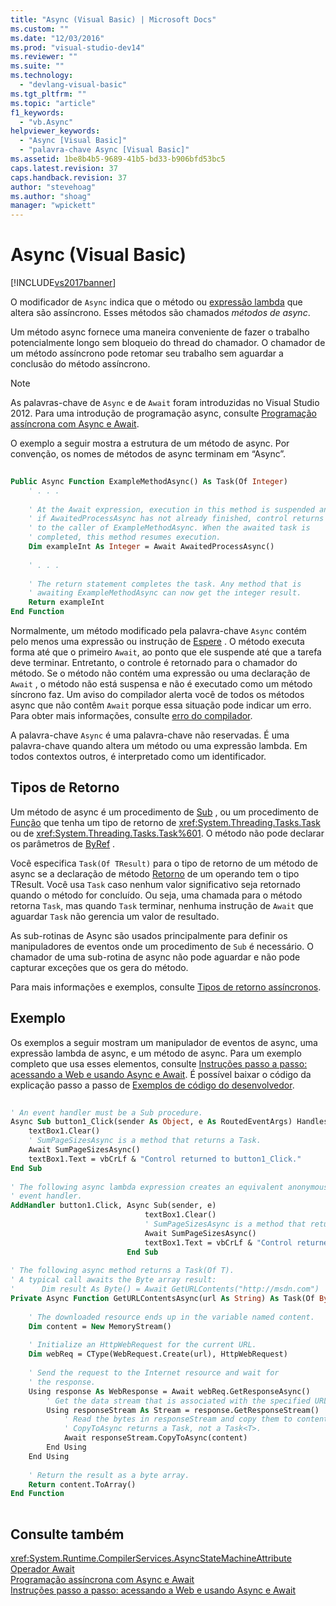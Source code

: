 ```yaml
---
title: "Async (Visual Basic) | Microsoft Docs"
ms.custom: ""
ms.date: "12/03/2016"
ms.prod: "visual-studio-dev14"
ms.reviewer: ""
ms.suite: ""
ms.technology: 
  - "devlang-visual-basic"
ms.tgt_pltfrm: ""
ms.topic: "article"
f1_keywords: 
  - "vb.Async"
helpviewer_keywords: 
  - "Async [Visual Basic]"
  - "palavra-chave Async [Visual Basic]"
ms.assetid: 1be8b4b5-9689-41b5-bd33-b906bfd53bc5
caps.latest.revision: 37
caps.handback.revision: 37
author: "stevehoag"
ms.author: "shoag"
manager: "wpickett"
---
```

# Async (Visual Basic)
[!INCLUDE[vs2017banner](../../../csharp/includes/vs2017banner.md)]

O modificador de `Async` indica que o método ou [expressão lambda](../../../visual-basic/programming-guide/language-features/procedures/lambda-expressions.md) que altera são assíncrono.  Esses métodos são chamados *métodos de async*.  
  
 Um método async fornece uma maneira conveniente de fazer o trabalho potencialmente longo sem bloqueio do thread do chamador.  O chamador de um método assíncrono pode retomar seu trabalho sem aguardar a conclusão do método assíncrono.  
  
> [!NOTE]
>  As palavras\-chave de `Async` e de `Await` foram introduzidas no Visual Studio 2012.  Para uma introdução de programação async, consulte [Programação assíncrona com Async e Await](../Topic/Asynchronous%20Programming%20with%20Async%20and%20Await%20\(C%23%20and%20Visual%20Basic\).md).  
  
 O exemplo a seguir mostra a estrutura de um método de async.  Por convenção, os nomes de métodos de async terminam em “Async”.  
  
```vb  
  
Public Async Function ExampleMethodAsync() As Task(Of Integer)  
    ' . . .  
  
    ' At the Await expression, execution in this method is suspended and,  
    ' if AwaitedProcessAsync has not already finished, control returns  
    ' to the caller of ExampleMethodAsync. When the awaited task is   
    ' completed, this method resumes execution.   
    Dim exampleInt As Integer = Await AwaitedProcessAsync()  
  
    ' . . .  
  
    ' The return statement completes the task. Any method that is   
    ' awaiting ExampleMethodAsync can now get the integer result.  
    Return exampleInt  
End Function  
```  
  
 Normalmente, um método modificado pela palavra\-chave `Async` contém pelo menos uma expressão ou instrução de [Espere](../../../visual-basic/language-reference/modifiers/async.md) .  O método executa forma até que o primeiro `Await`, ao ponto que ele suspende até que a tarefa deve terminar.  Entretanto, o controle é retornado para o chamador do método.  Se o método não contém uma expressão ou uma declaração de `Await` , o método não está suspensa e não é executado como um método síncrono faz.  Um aviso do compilador alerta você de todos os métodos async que não contêm `Await` porque essa situação pode indicar um erro.  Para obter mais informações, consulte [erro do compilador](../../../visual-basic/language-reference/error-messages/because-this-call-is-not-awaited-the-current-method-continues-to-run.md).  
  
 A palavra\-chave `Async` é uma palavra\-chave não reservadas.  É uma palavra\-chave quando altera um método ou uma expressão lambda.  Em todos contextos outros, é interpretado como um identificador.  
  
## Tipos de Retorno  
 Um método de async é um procedimento de [Sub](../../../visual-basic/programming-guide/language-features/procedures/sub-procedures.md) , ou um procedimento de [Função](../../../visual-basic/programming-guide/language-features/procedures/function-procedures.md) que tenha um tipo de retorno de <xref:System.Threading.Tasks.Task> ou de <xref:System.Threading.Tasks.Task%601>.  O método não pode declarar os parâmetros de [ByRef](../../../visual-basic/language-reference/modifiers/byref.md) .  
  
 Você especifica `Task(Of TResult)` para o tipo de retorno de um método de async se a declaração de método [Retorno](../../../visual-basic/language-reference/statements/return-statement.md) de um operando tem o tipo TResult.  Você usa `Task` caso nenhum valor significativo seja retornado quando o método for concluído.  Ou seja, uma chamada para o método retorna `Task`, mas quando `Task` terminar, nenhuma instrução de `Await` que aguardar `Task` não gerencia um valor de resultado.  
  
 As sub\-rotinas de Async são usados principalmente para definir os manipuladores de eventos onde um procedimento de `Sub` é necessário.  O chamador de uma sub\-rotina de async não pode aguardar e não pode capturar exceções que os gera do método.  
  
 Para mais informações e exemplos, consulte [Tipos de retorno assíncronos](../Topic/Async%20Return%20Types%20\(C%23%20and%20Visual%20Basic\).md).  
  
## Exemplo  
 Os exemplos a seguir mostram um manipulador de eventos de async, uma expressão lambda de async, e um método de async.  Para um exemplo completo que usa esses elementos, consulte [Instruções passo a passo: acessando a Web e usando Async e Await](../Topic/Walkthrough:%20Accessing%20the%20Web%20by%20Using%20Async%20and%20Await%20\(C%23%20and%20Visual%20Basic\).md).  É possível baixar o código da explicação passo a passo de [Exemplos de código do desenvolvedor](http://go.microsoft.com/fwlink/?LinkId=255191).  
  
```vb  
  
' An event handler must be a Sub procedure.  
Async Sub button1_Click(sender As Object, e As RoutedEventArgs) Handles button1.Click  
    textBox1.Clear()  
    ' SumPageSizesAsync is a method that returns a Task.  
    Await SumPageSizesAsync()  
    textBox1.Text = vbCrLf & "Control returned to button1_Click."  
End Sub  
  
' The following async lambda expression creates an equivalent anonymous  
' event handler.  
AddHandler button1.Click, Async Sub(sender, e)  
                              textBox1.Clear()  
                              ' SumPageSizesAsync is a method that returns a Task.  
                              Await SumPageSizesAsync()  
                              textBox1.Text = vbCrLf & "Control returned to button1_Click."  
                          End Sub  
  
' The following async method returns a Task(Of T).  
' A typical call awaits the Byte array result:  
'      Dim result As Byte() = Await GetURLContents("http://msdn.com")  
Private Async Function GetURLContentsAsync(url As String) As Task(Of Byte())  
  
    ' The downloaded resource ends up in the variable named content.  
    Dim content = New MemoryStream()  
  
    ' Initialize an HttpWebRequest for the current URL.  
    Dim webReq = CType(WebRequest.Create(url), HttpWebRequest)  
  
    ' Send the request to the Internet resource and wait for  
    ' the response.  
    Using response As WebResponse = Await webReq.GetResponseAsync()  
        ' Get the data stream that is associated with the specified URL.  
        Using responseStream As Stream = response.GetResponseStream()  
            ' Read the bytes in responseStream and copy them to content.    
            ' CopyToAsync returns a Task, not a Task<T>.  
            Await responseStream.CopyToAsync(content)  
        End Using  
    End Using  
  
    ' Return the result as a byte array.  
    Return content.ToArray()  
End Function  
  
```  
  
## Consulte também  
 <xref:System.Runtime.CompilerServices.AsyncStateMachineAttribute>   
 [Operador Await](../../../visual-basic/language-reference/operators/await-operator.md)   
 [Programação assíncrona com Async e Await](../Topic/Asynchronous%20Programming%20with%20Async%20and%20Await%20\(C%23%20and%20Visual%20Basic\).md)   
 [Instruções passo a passo: acessando a Web e usando Async e Await](../Topic/Walkthrough:%20Accessing%20the%20Web%20by%20Using%20Async%20and%20Await%20\(C%23%20and%20Visual%20Basic\).md)
